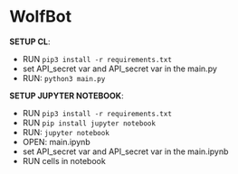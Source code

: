 # WolfBot
**SETUP CL**:
* RUN `pip3 install -r requirements.txt`
* set API_secret var and API_secret var in the main.py
* RUN: `python3 main.py`

**SETUP JUPYTER NOTEBOOK**:
* RUN `pip3 install -r requirements.txt`
* RUN `pip install jupyter notebook`
* RUN: `jupyter notebook`
* OPEN: main.ipynb
* set API_secret var and API_secret var in the main.ipynb
* RUN cells in notebook
